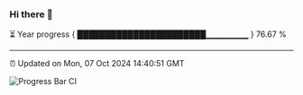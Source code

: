 ### Hi there 👋

⏳ Year progress { ███████████████████████▁▁▁▁▁▁▁ } 76.67 %

---

⏰ Updated on Mon, 07 Oct 2024 14:40:51 GMT

![Progress Bar CI](https://github.com/IshwaranRudhara/GIT-ACTION/workflows/Progress%20Bar%20CI/badge.svg)
